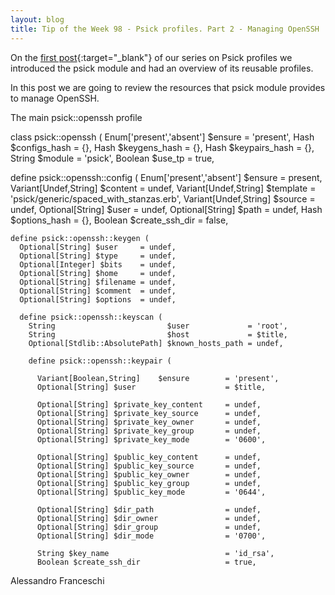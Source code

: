 ```yaml
---
layout: blog
title: Tip of the Week 98 - Psick profiles. Part 2 - Managing OpenSSH
---
```


On the [first post](){:target="_blank"} of our series on Psick profiles we introduced the psick module and had an overview of its reusable profiles.

In this post we are going to review the resources that psick module provides to manage OpenSSH.

The main psick::openssh profile

class psick::openssh (
  Enum['present','absent'] $ensure        = 'present',
  Hash                     $configs_hash  = {},
  Hash                     $keygens_hash  = {},
  Hash                     $keypairs_hash = {},
  String                   $module        = 'psick',
  Boolean                  $use_tp        = true,



  define psick::openssh::config (
    Enum['present','absent'] $ensure         = present,
    Variant[Undef,String]    $content        = undef,
    Variant[Undef,String]    $template       = 'psick/generic/spaced_with_stanzas.erb',
    Variant[Undef,String]    $source         = undef,
    Optional[String]         $user           = undef,
    Optional[String]         $path           = undef,
    Hash                     $options_hash   = {},
    Boolean                  $create_ssh_dir = false,

    define psick::openssh::keygen (
      Optional[String] $user     = undef,
      Optional[String] $type     = undef,
      Optional[Integer] $bits    = undef,
      Optional[String] $home     = undef,
      Optional[String] $filename = undef,
      Optional[String] $comment  = undef,
      Optional[String] $options  = undef,

      define psick::openssh::keyscan (
        String                         $user             = 'root',
        String                         $host             = $title,
        Optional[Stdlib::AbsolutePath] $known_hosts_path = undef,

        define psick::openssh::keypair (

          Variant[Boolean,String]    $ensure        = 'present',
          Optional[String] $user                    = $title,

          Optional[String] $private_key_content     = undef,
          Optional[String] $private_key_source      = undef,
          Optional[String] $private_key_owner       = undef,
          Optional[String] $private_key_group       = undef,
          Optional[String] $private_key_mode        = '0600',

          Optional[String] $public_key_content      = undef,
          Optional[String] $public_key_source       = undef,
          Optional[String] $public_key_owner        = undef,
          Optional[String] $public_key_group        = undef,
          Optional[String] $public_key_mode         = '0644',

          Optional[String] $dir_path                = undef,
          Optional[String] $dir_owner               = undef,
          Optional[String] $dir_group               = undef,
          Optional[String] $dir_mode                = '0700',

          String $key_name                          = 'id_rsa',
          Boolean $create_ssh_dir                   = true,

Alessandro Franceschi
